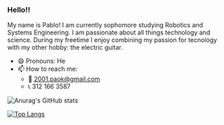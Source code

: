 ### Hello!!
My name is Pablo! I am currently sophomore studying Robotics and Systems Engineering. I am passionate about all things technology and science.
During my freetime I enjoy combining my passion for tecnology with my other hobby: the electric guitar.

- 😄 Pronouns: He
- 📫 How to reach me:
  - 📧 2001.paok@gmail.com
  - 📞 312 166 3587

![Anurag's GitHub stats](https://github-readme-stats.vercel.app/api?username=PAOK-2001&show_icons=true&theme=onedark)

[![Top Langs](https://github-readme-stats.vercel.app/api/top-langs/?username=PAOK-2001&layout=compact)](https://github.com/PAOK-2001/github-readme-stats)


